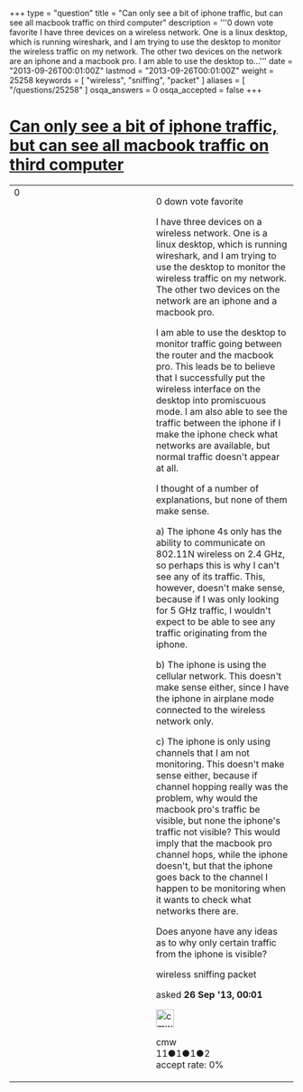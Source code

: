 +++
type = "question"
title = "Can only see a bit of iphone traffic, but can see all macbook traffic on third computer"
description = '''0 down vote favorite I have three devices on a wireless network. One is a linux desktop, which is running wireshark, and I am trying to use the desktop to monitor the wireless traffic on my network. The other two devices on the network are an iphone and a macbook pro. I am able to use the desktop to...'''
date = "2013-09-26T00:01:00Z"
lastmod = "2013-09-26T00:01:00Z"
weight = 25258
keywords = [ "wireless", "sniffing", "packet" ]
aliases = [ "/questions/25258" ]
osqa_answers = 0
osqa_accepted = false
+++

<div class="headNormal">

# [Can only see a bit of iphone traffic, but can see all macbook traffic on third computer](/questions/25258/can-only-see-a-bit-of-iphone-traffic-but-can-see-all-macbook-traffic-on-third-computer)

</div>

<div id="main-body">

<div id="askform">

<table id="question-table" style="width:100%;"><colgroup><col style="width: 50%" /><col style="width: 50%" /></colgroup><tbody><tr class="odd"><td style="width: 30px; vertical-align: top"><div class="vote-buttons"><div id="post-25258-score" class="post-score" title="current number of votes">0</div><div id="favorite-count" class="favorite-count"></div></div></td><td><div id="item-right"><div class="question-body"><p>0 down vote favorite</p><p>I have three devices on a wireless network. One is a linux desktop, which is running wireshark, and I am trying to use the desktop to monitor the wireless traffic on my network. The other two devices on the network are an iphone and a macbook pro.</p><p>I am able to use the desktop to monitor traffic going between the router and the macbook pro. This leads be to believe that I successfully put the wireless interface on the desktop into promiscuous mode. I am also able to see the traffic between the iphone if I make the iphone check what networks are available, but normal traffic doesn't appear at all.</p><p>I thought of a number of explanations, but none of them make sense.</p><p>a) The iphone 4s only has the ability to communicate on 802.11N wireless on 2.4 GHz, so perhaps this is why I can't see any of its traffic. This, however, doesn't make sense, because if I was only looking for 5 GHz traffic, I wouldn't expect to be able to see any traffic originating from the iphone.</p><p>b) The iphone is using the cellular network. This doesn't make sense either, since I have the iphone in airplane mode connected to the wireless network only.</p><p>c) The iphone is only using channels that I am not monitoring. This doesn't make sense either, because if channel hopping really was the problem, why would the macbook pro's traffic be visible, but none the iphone's traffic not visible? This would imply that the macbook pro channel hops, while the iphone doesn't, but that the iphone goes back to the channel I happen to be monitoring when it wants to check what networks there are.</p><p>Does anyone have any ideas as to why only certain traffic from the iphone is visible?</p></div><div id="question-tags" class="tags-container tags">wireless sniffing packet</div><div id="question-controls" class="post-controls"></div><div class="post-update-info-container"><div class="post-update-info post-update-info-user"><p>asked <strong>26 Sep '13, 00:01</strong></p><img src="https://secure.gravatar.com/avatar/2d0d9f04cee7e80bacff9760e1b024f3?s=32&amp;d=identicon&amp;r=g" class="gravatar" width="32" height="32" alt="cmw&#39;s gravatar image" /><p>cmw<br />
<span class="score" title="11 reputation points">11</span><span title="1 badges"><span class="badge1">●</span><span class="badgecount">1</span></span><span title="1 badges"><span class="silver">●</span><span class="badgecount">1</span></span><span title="2 badges"><span class="bronze">●</span><span class="badgecount">2</span></span><br />
<span class="accept_rate" title="Rate of the user&#39;s accepted answers">accept rate:</span> <span title="cmw has no accepted answers">0%</span></p></div></div><div id="comments-container-25258" class="comments-container"></div><div id="comment-tools-25258" class="comment-tools"></div><div class="clear"></div><div id="comment-25258-form-container" class="comment-form-container"></div><div class="clear"></div></div></td></tr></tbody></table>

</div>

</div>

